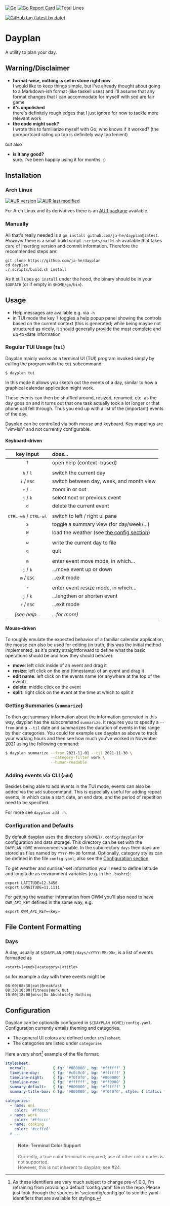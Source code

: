 [![Go](https://github.com/ja-he/dayplan/actions/workflows/go.yml/badge.svg)](https://github.com/ja-he/dayplan/actions/workflows/go.yml)
[![Go Report Card](https://goreportcard.com/badge/github.com/ja-he/dayplan)](https://goreportcard.com/report/github.com/ja-he/dayplan)
![Total Lines](https://img.shields.io/tokei/lines/github/ja-he/dayplan?color=%23ffffff)

[![GitHub tag (latest by date)](https://img.shields.io/github/v/tag/ja-he/dayplan?color=%23f54d27&label=latest%20version%20%28by%20Git%20tag%29&logo=git&logoColor=white)](https://github.com/ja-he/dayplan/tags)

# Dayplan

A utility to plan your day.

## Warning/Disclaimer

- __format-wise, nothing is set in stone right now__  
  I would like to keep things simple, but I've already thought about going to a
  Markdown-ish format (like taskell uses) and I'll assume that any format
	changes that I can accommodate for myself with sed are fair game
- __it's unpolished__  
  there's definitely rough edges that I just ignore for now to tackle more
  relevant work
- __the code might suck?__  
  I wrote this to familiarize myself with Go; who knows if it worked?
	(the goreportcard rating up top is definitely way too lenient)

but also

- __is it any good?__  
  sure. I've been happily using it for months. :)

## Installation

### Arch Linux

[![AUR version](https://img.shields.io/aur/version/dayplan?color=1793d1&label=AUR%20version&logo=archlinux&logoColor=1793d1)](https://aur.archlinux.org/packages/dayplan/)
[![AUR last modified](https://img.shields.io/aur/last-modified/dayplan?color=1793d1&label=AUR%20recency)](https://aur.archlinux.org/cgit/aur.git/log/?h=dayplan)

For Arch Linux and its derivatives there is an
[AUR package](https://aur.archlinux.org/packages/dayplan/) available.

### Manually

All that's really needed is a `go install github.com/ja-he/dayplan@latest`.  
_However_ there is a small build script `.scripts/build.sh` available that takes
care of inserting version and commit information.
Therefore the recommended steps are:

    git clone https://github.com/ja-he/dayplan
    cd dayplan
    ./.scripts/build.sh install

As it still uses `go install` under the hood, the binary should be in your
`$GOPATH` (or if empty in `$HOME/go/bin`).

## Usage

- Help messages are available e.g. via `-h`
- in TUI mode the key <kbd>?</kbd> toggles a help popup panel showing the
  controls based on the current context (this is generated; while being maybe
  not structured as nicely, it should generally provide the most complete and
  up-to-date information

### Regular TUI Usage (`tui`)

Dayplan mainly works as a terminal UI (TUI) program invoked simply by calling
the program with the `tui` subcommand:

    $ dayplan tui

In this mode it allows you sketch out the events of a day, similar to how a
graphical calendar application might work.

These events can then be shuffled around, resized, renamed, etc. as the day goes
on and it turns out that one task actually took a lot longer or that phone call
fell through. Thus you end up with a list of the (important) events of the day.

Dayplan can be controlled via both mouse and keyboard.
Key mappings are "vim-ish" and not currently configurable.

#### Keyboard-driven

| __key input__                                                      | ___does...___                                                              |
| :-:                                                                | :--                                                                        |
| <kbd>?</kbd>                                                       | open help (context-based)                                                  |
|                                                                    |                                                                            |
| <kbd>h</kbd> / <kbd>l</kbd>                                        | switch the current day                                                     |
| <kbd>i</kbd> / <kbd>ESC</kbd>                                      | switch between day, week, and month view                                   |
| <kbd>+</kbd> / <kbd>-</kbd>                                        | zoom in or out                                                             |
| <kbd>j</kbd> / <kbd>k</kbd>                                        | select next or previous event                                              |
| <kbd>d</kbd>                                                       | delete the current event                                                   |
|                                                                    |                                                                            |
| <kbd>CTRL-w</kbd><kbd>h</kbd> / <kbd>CTRL-w</kbd><kbd>l</kbd>      | switch to left / right ui pane                                             |
| <kbd>S</kbd>                                                       | toggle a summary view (for day/week/...)                                   |
| <kbd>W</kbd>                                                       | load the weather (see [the config section](#configuration-and-defaults))   |
|                                                                    |                                                                            |
| <kbd>w</kbd>                                                       | write the current day to file                                              |
| <kbd>q</kbd>                                                       | quit                                                                       |
|                                                                    |                                                                            |
| <kbd>m</kbd>                                                       | enter event move mode, in which...                                         |
| <kbd>j</kbd> / <kbd>k</kbd>                                        | ...move event up or down                                                   |
| <kbd>m</kbd> / <kbd>ESC</kbd>                                      | ...exit mode                                                               |
|                                                                    |                                                                            |
| <kbd>r</kbd>                                                       | enter event resize mode, in which...                                       |
| <kbd>j</kbd> / <kbd>k</kbd>                                        | ...lengthen or shorten event                                               |
| <kbd>r</kbd> / <kbd>ESC</kbd>                                      | ...exit mode                                                               |
|                                                                    |                                                                            |
| _(see help..._                                                     | _...for more)_                                                             |

#### Mouse-driven

To roughly emulate the expected behavior of a familiar calendar application, the
mouse can also be used for editing (in truth, this was the initial method
implemented, as it's pretty straightforward to define what the basic operations
should be and how they should behave):

- __move__: left click inside of an event and drag it
- __resize__: left click on the end (timestamp) of an event and drag it
- __edit name__: left click on the events name (or anywhere at the top of the event)
- __delete__: middle click on the event
- __split__: right click on the event at the time at which to split it

### Getting Summaries (`summarize`)

To then get summary information about the information generated in this way,
dayplan has the subcommand `summarize`. It requires you to specify a `--from`
and a `--til` date and summarizes the duration of events in this range by their
categories.
You could for example use dayplan as above to track your working hours and then
see how much you've worked in November 2021 using the following command:

```sh
$ dayplan summarize --from 2021-11-01 --til 2021-11-30 \
                    --category-filter work \
                    --human-readable
```
### Adding events via CLI (`add`)

Besides being able to add events in the TUI mode, events can also be added via
the `add` subcommand.
This is especially useful for adding repeat events, in which case a start date,
an end date, and the period of repetition need to be specified.

For more see `dayplan add -h`.

### Configuration and Defaults

By default dayplan uses the directory `${HOME}/.config/dayplan` for
configuration and data storage. This directory can be set with the
`DAYPLAN_HOME` environment variable.
In the subdirectory `days` then days are stored as files named by
`YYYY-MM-DD` format.
Optionally, category styles can be defined in the file `config.yaml`; also see
the [Configuration section](#configuration).

To get weather and sunrise/-set information you'll need to define latitude and
longitude as environment variables (e.g. in the `.bashrc`):
```
export LATITUDE=12.3456
export LONGITUDE=11.1111
```
For getting the weather information from OWM you'll also need to have
`OWM_API_KEY` defined in the same way, e.g.
```
export OWM_API_KEY=<key>
```

## File Content Formatting

### Days

A day, usually at `${DAYPLAN_HOME}/days/<YYYY-MM-DD>`, is a list of events
formatted as
```
<start>|<end>|<category>|<title>
```
so for example a day with three events might be
```
08:00|08:30|eat|Breakfast
08:30|10:00|fitness|Work Out
10:00|18:00|misc|Do Absolutely Nothing
```

## Configuration

Dayplan can be optionally configured in `${DAYPLAN_HOME}/config.yaml`.
Configuration currently entails theming and categories.

- The general UI colors are defined under `stylesheet`.
- The categories are listed under `categories`

Here a very short[^longer-example] example of the file format:
```yaml
stylesheet:
  normal:            { fg: '#000000', bg: '#ffffff' }
  timeline-day:      { fg: '#c0c0c0', bg: '#ffffff' }
  timeline-night:    { fg: '#f0f0f0', bg: '#000000' }
  timeline-now:      { fg: '#ffffff', bg: '#ff0000' }
  summary-default:   { fg: '#000000', bg: '#ffffff' }
  summary-title-box: { fg: '#000000', bg: '#f0f0f0', style: { italic: true } }

categories:
  - name: uni
    color: '#ffdccc'
  - name: work
    color: '#ffcccc'
  - name: cooking
    color: '#ccffe6'
  # ...
```

[^longer-example]:
    As these identifiers are very much subject to change pre-v1.0.0, I'm
    refraining from providing a default 'config.yaml' file in the repo.
    Please just look through the sources in 'src/config/config.go' to see the
    yaml-identifiers that are available for stylings.

> #### Note: Terminal Color Support
>
> Currently, a true color terminal is required; use of other color codes is not
> supported.  
> However, this is not inherent to dayplan; see #24.
